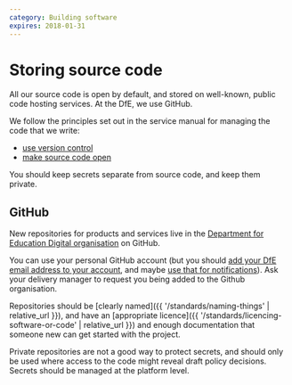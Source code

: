 ```yaml
---
category: Building software
expires: 2018-01-31
---
```

# Storing source code

All our source code is open by default, and stored on well-known,
public code hosting services. At the DfE, we use GitHub.

We follow the principles set out in the service manual for managing the
code that we write:

- [use version control](https://www.gov.uk/service-manual/technology/maintaining-version-control-in-coding)
- [make source code open](https://www.gov.uk/service-manual/technology/making-source-code-open-and-reusable)

You should keep secrets separate from source code, and keep them private.

## GitHub

New repositories for products and services live in the
[Department for Education Digital organisation](https://github.com/DfE-Digital)
on GitHub.

You can use your personal GitHub account (but you should [add your DfE
email address to your account](https://help.github.com/articles/adding-an-email-address-to-your-github-account/),
and maybe [use that for notifications](https://help.github.com/articles/managing-notification-emails-for-organizations/)).
Ask your delivery manager to request you being added to the Github organisation.

Repositories should be [clearly named]({{ '/standards/naming-things' | relative_url }}),
and have an [appropriate licence]({{ '/standards/licencing-software-or-code' | relative_url }})
and enough documentation that someone new can get started with the
project.

Private repositories are not a good way to protect secrets, and should only be used where access to the code might reveal draft policy decisions.  Secrets should be managed at the platform level.
